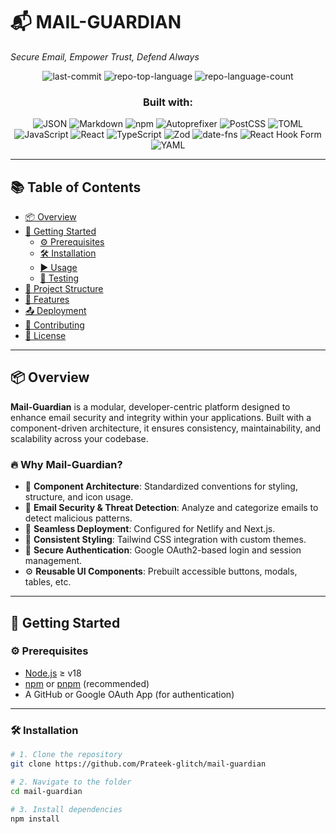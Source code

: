 # 📬 MAIL-GUARDIAN

*Secure Email, Empower Trust, Defend Always*

<div align="center">

![last-commit](https://img.shields.io/github/last-commit/Prateek-glitch/mail-guardian?style=flat&logo=git&logoColor=white&color=0080ff)
![repo-top-language](https://img.shields.io/github/languages/top/Prateek-glitch/mail-guardian?style=flat&color=0080ff)
![repo-language-count](https://img.shields.io/github/languages/count/Prateek-glitch/mail-guardian?style=flat&color=0080ff)

### Built with:

![JSON](https://img.shields.io/badge/JSON-000000.svg?style=flat&logo=JSON&logoColor=white)
![Markdown](https://img.shields.io/badge/Markdown-000000.svg?style=flat&logo=Markdown&logoColor=white)
![npm](https://img.shields.io/badge/npm-CB3837.svg?style=flat&logo=npm&logoColor=white)
![Autoprefixer](https://img.shields.io/badge/Autoprefixer-DD3735.svg?style=flat&logo=Autoprefixer&logoColor=white)
![PostCSS](https://img.shields.io/badge/PostCSS-DD3A0A.svg?style=flat&logo=PostCSS&logoColor=white)
![TOML](https://img.shields.io/badge/TOML-9C4121.svg?style=flat&logo=TOML&logoColor=white)
![JavaScript](https://img.shields.io/badge/JavaScript-F7DF1E.svg?style=flat&logo=JavaScript&logoColor=black)
![React](https://img.shields.io/badge/React-61DAFB.svg?style=flat&logo=React&logoColor=black)
![TypeScript](https://img.shields.io/badge/TypeScript-3178C6.svg?style=flat&logo=TypeScript&logoColor=white)
![Zod](https://img.shields.io/badge/Zod-3E67B1.svg?style=flat&logo=Zod&logoColor=white)
![date-fns](https://img.shields.io/badge/datefns-770C56.svg?style=flat&logo=date-fns&logoColor=white)
![React Hook Form](https://img.shields.io/badge/React%20Hook%20Form-EC5990.svg?style=flat&logo=React-Hook-Form&logoColor=white)
![YAML](https://img.shields.io/badge/YAML-CB171E.svg?style=flat&logo=YAML&logoColor=white)

</div>

---

## 📚 Table of Contents

- [📦 Overview](#-overview)
- [🚀 Getting Started](#-getting-started)
  - [⚙️ Prerequisites](#️-prerequisites)
  - [🛠️ Installation](#️-installation)
  - [▶️ Usage](#️-usage)
  - [🧪 Testing](#-testing)
- [📂 Project Structure](#-project-structure)
- [🔐 Features](#-features)
- [📤 Deployment](#-deployment)
- [🤝 Contributing](#-contributing)
- [📄 License](#-license)

---

## 📦 Overview

**Mail-Guardian** is a modular, developer-centric platform designed to enhance email security and integrity within your applications. Built with a component-driven architecture, it ensures consistency, maintainability, and scalability across your codebase.

### 🔥 Why Mail-Guardian?

- 🧩 **Component Architecture**: Standardized conventions for styling, structure, and icon usage.
- 🔐 **Email Security & Threat Detection**: Analyze and categorize emails to detect malicious patterns.
- 🚀 **Seamless Deployment**: Configured for Netlify and Next.js.
- 🎨 **Consistent Styling**: Tailwind CSS integration with custom themes.
- 🔑 **Secure Authentication**: Google OAuth2-based login and session management.
- ⚙️ **Reusable UI Components**: Prebuilt accessible buttons, modals, tables, etc.

---

## 🚀 Getting Started

### ⚙️ Prerequisites

- [Node.js](https://nodejs.org/) ≥ v18
- [npm](https://www.npmjs.com/) or [pnpm](https://pnpm.io/) (recommended)
- A GitHub or Google OAuth App (for authentication)

---

### 🛠️ Installation

```bash
# 1. Clone the repository
git clone https://github.com/Prateek-glitch/mail-guardian

# 2. Navigate to the folder
cd mail-guardian

# 3. Install dependencies
npm install
